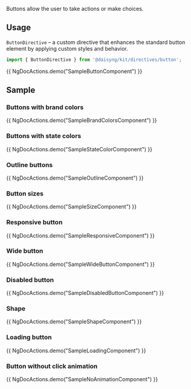 Buttons allow the user to take actions or make choices.

## Usage

`ButtonDirective` – a custom directive that enhances the standard button element by applying custom styles and behavior.

```ts
import { ButtonDirective } from '@daisyng/kit/directives/button';
```

{{ NgDocActions.demo("SampleButtonComponent") }}

## Sample

### Buttons with brand colors

{{ NgDocActions.demo("SampleBrandColorsComponent") }}

### Buttons with state colors

{{ NgDocActions.demo("SampleStateColorComponent") }}

### Outline buttons

{{ NgDocActions.demo("SampleOutlineComponent") }}

### Button sizes

{{ NgDocActions.demo("SampleSizeComponent") }}

### Responsive button

{{ NgDocActions.demo("SampleResponsiveComponent") }}

### Wide button

{{ NgDocActions.demo("SampleWideButtonComponent") }}

### Disabled button

{{ NgDocActions.demo("SampleDisabledButtonComponent") }}

### Shape

{{ NgDocActions.demo("SampleShapeComponent") }}

### Loading button

{{ NgDocActions.demo("SampleLoadingComponent") }}

### Button without click animation

{{ NgDocActions.demo("SampleNoAnimationComponent") }}
